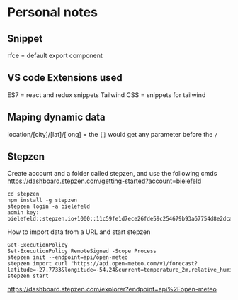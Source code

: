 # Personal notes
## Snippet
rfce = default export component
## VS code Extensions used
ES7 = react and redux snippets
Tailwind CSS = snippets for tailwind 
## Maping dynamic data
location/[city]/[lat]/[long] = the `[]` would get any parameter before the `/`
## Stepzen
Create account and a folder called stepzen, and use the following cmds
https://dashboard.stepzen.com/getting-started?account=bielefeld
```
cd stepzen
npm install -g stepzen
stepzen login -a bielefeld
admin key: bielefeld::stepzen.io+1000::11c59fe1d7ece26fde59c254679b93a67754d8e2dcad487ae0fa23762550a9f4
```

How to import data from a URL and start stepzen
```
Get-ExecutionPolicy
Set-ExecutionPolicy RemoteSigned -Scope Process
stepzen init --endpoint=api/open-meteo
stepzen import curl "https://api.open-meteo.com/v1/forecast?latitude=-27.7733&longitude=-54.24&current=temperature_2m,relative_humidity_2m,apparent_temperature,is_day,precipitation,rain,showers,snowfall,weather_code,wind_speed_10m,wind_direction_10m,wind_gusts_10m&hourly=temperature_2m,relative_humidity_2m,dew_point_2m,apparent_temperature,precipitation_probability,precipitation,rain,showers,snowfall,snow_depth,weather_code,wind_speed_10m,wind_direction_10m,wind_gusts_10m,uv_index,uv_index_clear_sky&daily=weather_code,temperature_2m_max,temperature_2m_min,apparent_temperature_max,apparent_temperature_min,sunrise,sunset,uv_index_max,uv_index_clear_sky_max&timezone=America%2FSao_Paulo"
stepzen start
```
https://dashboard.stepzen.com/explorer?endpoint=api%2Fopen-meteo

